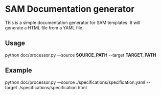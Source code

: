 # SAM Documentation generator

This is a simple documentation generator for SAM templates.
It will generate a HTML file from a YAML file.

## Usage
python doc/processor.py --source __SOURCE_PATH__ --target __TARGET_PATH__

## Example
python doc/processor.py --source ./specifications/specification.yaml --target ./specifications/specification.html
